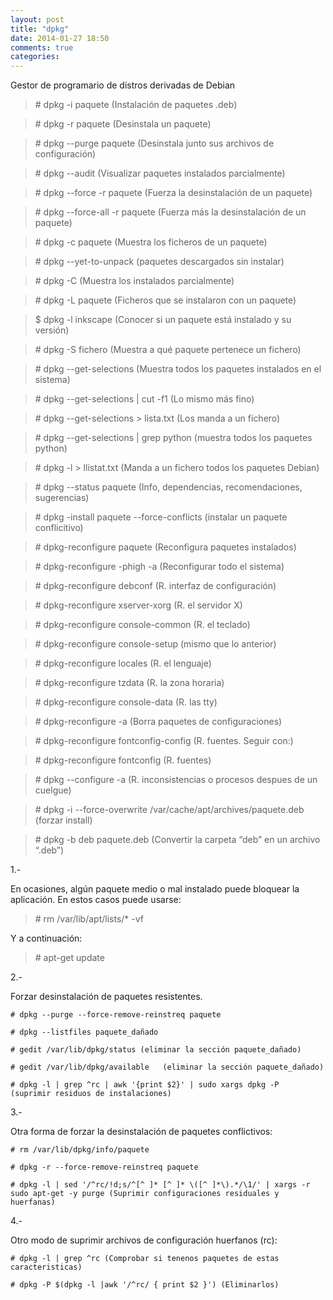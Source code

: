 ```yaml
---
layout: post
title: "dpkg"
date: 2014-01-27 18:50
comments: true
categories: 
---
```

Gestor de programario de distros derivadas de Debian   

>\# dpkg -i paquete   (Instalación de paquetes .deb)

>\# dpkg -r paquete   (Desinstala un paquete)

>\# dpkg --purge paquete    (Desinstala junto sus archivos de configuración)

>\# dpkg --audit   (Visualizar paquetes instalados parcialmente)

>\# dpkg --force -r paquete  (Fuerza la desinstalación de un paquete)

>\# dpkg --force-all -r paquete  (Fuerza más la desinstalación de un paquete)

>\# dpkg -c paquete   (Muestra los ficheros de un paquete)

>\# dpkg --yet-to-unpack  (paquetes descargados sin instalar)

>\# dpkg -C   (Muestra los instalados parcialmente)

>\# dpkg -L paquete  (Ficheros que se instalaron con un paquete)

>$ dpkg -l inkscape  (Conocer si un paquete está instalado y su versión)

>\# dpkg -S fichero    (Muestra a qué paquete pertenece un fichero)

>\# dpkg --get-selections   (Muestra todos los paquetes instalados en el sistema)

>\# dpkg --get-selections | cut -f1 (Lo mismo más fino)

>\# dpkg --get-selections > lista.txt    (Los manda a un fichero)

>\# dpkg --get-selections | grep python (muestra todos los paquetes python)

>\# dpkg -l > llistat.txt      (Manda a un fichero todos los paquetes Debian)

>\# dpkg --status paquete  (Info, dependencias, recomendaciones, sugerencias)

>\# dpkg -install paquete --force-conflicts (instalar un paquete conflicitivo)

>\# dpkg-reconfigure paquete    (Reconfigura paquetes instalados)

>\# dpkg-reconfigure -phigh -a   (Reconfigurar todo el sistema)

>\# dpkg-reconfigure debconf    (R. interfaz de configuración)

>\# dpkg-reconfigure xserver-xorg  (R. el servidor X)

>\# dpkg-reconfigure console-common (R. el teclado)

>\# dpkg-reconfigure console-setup (mismo que lo anterior)

>\# dpkg-reconfigure locales     (R. el lenguaje)

>\# dpkg-reconfigure tzdata      (R. la zona horaria)

>\# dpkg-reconfigure console-data (R. las tty)

>\# dpkg-reconfigure -a (Borra paquetes de configuraciones)

>\# dpkg-reconfigure fontconfig-config  (R. fuentes. Seguir con:)

>\# dpkg-reconfigure fontconfig  (R. fuentes)

>\# dpkg --configure -a  (R. inconsistencias o procesos despues de un cuelgue)

>\# dpkg -i --force-overwrite /var/cache/apt/archives/paquete.deb (forzar install) 

>\# dpkg -b deb paquete.deb (Convertir la carpeta “deb” en un archivo “.deb”)

1.-

En ocasiones, algún paquete medio o mal instalado puede bloquear la aplicación. En estos casos puede usarse:

>\# rm /var/lib/apt/lists/* -vf 

Y a continuación: 

>\# apt-get update

2.-

Forzar desinstalación de paquetes resistentes.

	# dpkg --purge --force-remove-reinstreq paquete 

	# dpkg --listfiles paquete_dañado 

	# gedit /var/lib/dpkg/status (eliminar la sección paquete_dañado) 

	# gedit /var/lib/dpkg/available   (eliminar la sección paquete_dañado)

	# dpkg -l | grep ^rc | awk '{print $2}' | sudo xargs dpkg -P  (suprimir residuos de instalaciones)

3.-

Otra forma de forzar la desinstalación de paquetes conflictivos:

	# rm /var/lib/dpkg/info/paquete

	# dpkg -r --force-remove-reinstreq paquete

	# dpkg -l | sed '/^rc/!d;s/^[^ ]* [^ ]* \([^ ]*\).*/\1/' | xargs -r sudo apt-get -y purge (Suprimir configuraciones residuales y huerfanas)

4.-

Otro modo de suprimir archivos de configuración huerfanos (rc):

	# dpkg -l | grep ^rc (Comprobar si tenenos paquetes de estas caracteristicas)

	# dpkg -P $(dpkg -l |awk '/^rc/ { print $2 }') (Eliminarlos)

